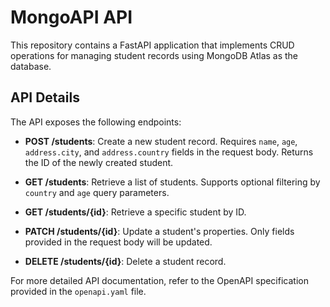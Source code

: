 # MongoAPI API

This repository contains a FastAPI application that implements CRUD operations for managing student records using MongoDB Atlas as the database.

## API Details

The API exposes the following endpoints:

- **POST /students**: Create a new student record. Requires `name`, `age`, `address.city`, and `address.country` fields in the request body. Returns the ID of the newly created student.

- **GET /students**: Retrieve a list of students. Supports optional filtering by `country` and `age` query parameters.

- **GET /students/{id}**: Retrieve a specific student by ID.

- **PATCH /students/{id}**: Update a student's properties. Only fields provided in the request body will be updated.

- **DELETE /students/{id}**: Delete a student record.

For more detailed API documentation, refer to the OpenAPI specification provided in the `openapi.yaml` file.
